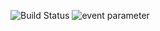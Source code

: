 ![Build Status](https://github.com/YuriyGl86/JS3_Lesson_2_DOM/actions/workflows/web.yml/badge.svg)
![event parameter](https://github.com/YuriyGl86/JS3_Lesson_2_DOM/actions/workflows/web.yml/badge.svg?event=push)